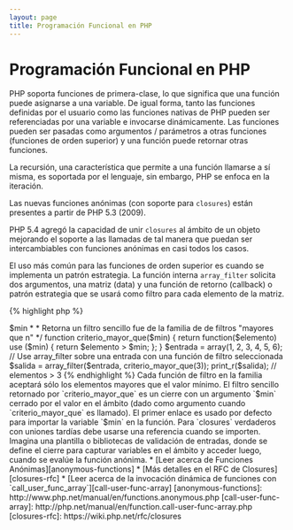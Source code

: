 ```yaml
---
layout: page
title: Programación Funcional en PHP
---
```


# Programación Funcional en PHP

PHP soporta funciones de primera-clase, lo que significa que una función puede asignarse a una variable. De igual forma, tanto las funciones definidas por el usuario como las funciones nativas de PHP pueden ser referenciadas por una variable e invocarse dinámicamente. Las funciones pueden ser pasadas como argumentos / parámetros a otras funciones (funciones de orden superior) y una función puede retornar otras funciones.

La recursión, una característica que permite a una función llamarse a sí misma, es soportada por el lenguaje, sin embargo, PHP se enfoca en la iteración.

Las nuevas funciones anónimas (con soporte para `closures`) están presentes a partir de PHP 5.3 (2009).

PHP 5.4 agregó la capacidad de unir `closures` al ámbito de un objeto mejorando el soporte a las llamadas de tal manera que puedan ser intercambiables con funciones anónimas en casi todos los casos.

El uso más común para las funciones de orden superior es cuando se implementa un patrón estrategia. La función interna `array_filter` solicita dos argumentos, una matriz (data) y una función de retorno (callback) o patrón estrategia que se usará como filtro para cada elemento de la matriz.

{% highlight php %}
<?php
$entrada = array(1, 2, 3, 4, 5, 6);

// Crea una nueva función anónima y la asigna a una variable
$filtro_inclusivo = function($elemento) {
    return(($elemento % 2) == 0);
};

// La función interna array_filter acepta ambos, data y la función
$retorno = array_filter($entrada, $filtro_inclusivo);

// La función NO necesita ser asignada a una variable. Esto es válido también:
$retorno = array_filter($entrada, function($elemento) {
    return(($elemento % 2) == 0)
});

print_r($retorno);
{% endhighlight %}

Un cierre es una función anónima que puede acceder a las variables importadas fuera del ámbito sin usar variables globales. En teoría, un cierre es una función con algunos argumentos cerrados (por ejemplo, fijo) por el entorno cuando este ha sido definido. Los `closures` pueden evitar las restricciones de ámbito de variables de una manera limpia.

En el siguiente ejemplo usaremos `closures` para definir una función que retorne una función de filtro sencilla para `array_filter`, fuera de una familia de funciones de filtro.

{% highlight php %}
<?php
/**
 * Se crear un una función anónima de filtrado que aceptará elementos > $min
 *
 * Retorna un filtro sencillo fue de la familia de de filtros "mayores que n"
 */
function criterio_mayor_que($min)
{
    return function($elemento) use ($min) {
        return $elemento > $min;
    };
}

$entrada = array(1, 2, 3, 4, 5, 6);

// Use array_filter sobre una entrada con una función de filtro seleccionada
$salida = array_filter($entrada, criterio_mayor_que(3));

print_r($salida); // elementos > 3
{% endhighlight %}

Cada función de filtro en la familia aceptará sólo los elementos mayores que el valor mínimo. El filtro sencillo retornado por `criterio_mayor_que` es un cierre con un argumento `$min` cerrado por el valor en el ámbito (dado como argumento cuando `criterio_mayor_que` es llamado).

El primer enlace es usado por defecto para importar la variable `$min` en la función. Para `closures` verdaderos con uniones tardías debe usarse una referencia cuando se importen. Imagina una plantilla o bibliotecas de validación de entradas, donde se define el cierre para capturar variables en el ámbito y acceder luego, cuando se evalúe la función anónima.

* [Leer acerca de Funciones Anónimas][anonymous-functions]
* [Más detalles en el RFC de Closures][closures-rfc]
* [Leer acerca de la invocación dinámica de funciones con `call_user_func_array`][call-user-func-array]

[anonymous-functions]: http://www.php.net/manual/en/functions.anonymous.php
[call-user-func-array]: http://php.net/manual/en/function.call-user-func-array.php
[closures-rfc]: https://wiki.php.net/rfc/closures
